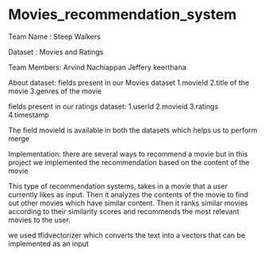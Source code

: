 # Movies_recommendation_system
Team Name : Steep Walkers

Dataset : Movies and Ratings

Team Members:
  Arvind Nachiappan 
  Jeffery
  keerthana
  
About dataset:
  fields present in our Movies dataset
    1.movieId
    2.title of the movie
    3.genres of the movie
  
  fields present in our ratings dataset:
    1.userId
    2.movieid
    3.ratings
    4.timestamp
    
 The field movieId is available in both the datasets which helps us to perform merge
 
Implementation:
  there are several ways to recommend a movie but in this project we implemented the recommendation based on the content of the movie 
  
  This type of recommendation systems, takes in a movie that a user currently likes as input. 
  Then it analyzes the contents of the movie to find out other movies which have similar content. 
  Then it ranks similar movies according to their similarity scores and recommends the most relevant movies to the user.
  
  we used tfidvectorizer which converts the text into a vectors that can be implemented as an input
  
  
